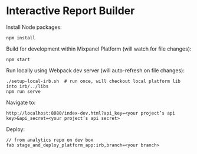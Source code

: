 Interactive Report Builder
==========================

Install Node packages:
```
npm install
```

Build for development within Mixpanel Platform (will watch for file changes):
```
npm start
```

Run locally using Webpack dev server (will auto-refresh on file changes):
```
./setup-local-irb.sh  # run once, will checkout local platform lib into irb/../libs
npm run serve
```
Navigate to:
```
http://localhost:8080/index-dev.html?api_key=<your project’s api key>&api_secret=<your project’s api secret>
```

Deploy:
```
// from analytics repo on dev box
fab stage_and_deploy_platform_app:irb,branch=<your branch>
```
